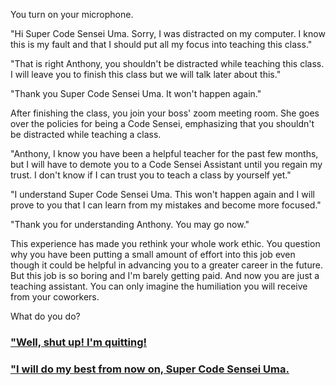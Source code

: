 You turn on your microphone.

"Hi Super Code Sensei Uma. Sorry, I was distracted on my computer. I know this is my fault and that I should put all my focus into teaching this class."

"That is right Anthony, you shouldn't be distracted while teaching this class. I will leave you to finish this class but we will talk later about this."

"Thank you Super Code Sensei Uma. It won't happen again."

After finishing the class, you join your boss' zoom meeting room. She goes over the policies for being a Code Sensei, emphasizing that you shouldn't be distracted while teaching a class.

"Anthony, I know you have been a helpful teacher for the past few months, but I will have to demote you to a Code Sensei Assistant until you regain my trust. I don't know if I can trust you to teach a class by yourself yet."

"I understand Super Code Sensei Uma. This won't happen again and I will prove to you that I can learn from my mistakes and become more focused."

"Thank you for understanding Anthony. You may go now."

This experience has made you rethink your whole work ethic. You question why you have been putting a small amount of effort into this job even though it could be helpful in advancing you to a greater career in the future. But this job is so boring and I'm barely getting paid. And now you are just a teaching assistant. You can only imagine the humiliation you will receive from your coworkers.


What do you do?

### ["Well, shut up! I'm quitting!](/1A1.md)

### ["I will do my best from now on, Super Code Sensei Uma.](/1A2.md)
